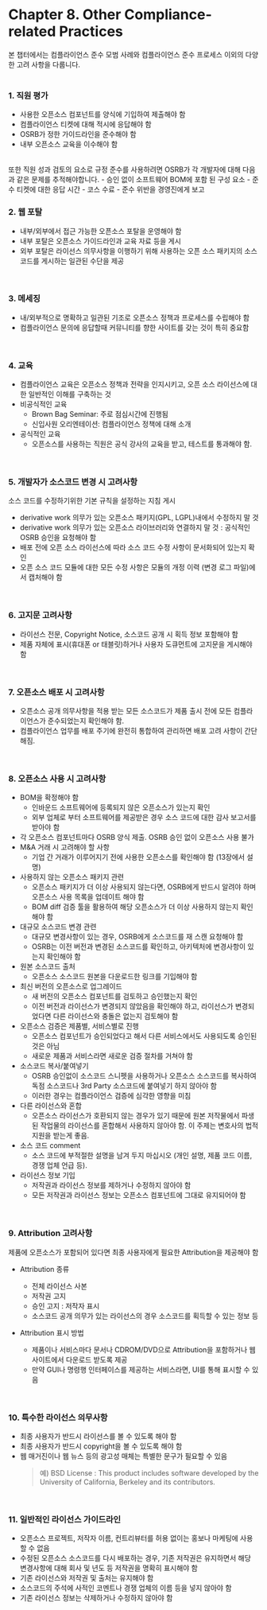 # Chapter 8. Other Compliance-related Practices
본 챕터에서는 컴플라이언스 준수 모범 사례와 컴플라이언스 준수 프로세스 이외의 다양한 고려 사항을 다룹니다.
<br>
<br>

### 1. 직원 평가
- 사용한 오픈소스 컴포넌트를 양식에 기입하여 제출해야 함
- 컴플라이언스 티켓에 대해 적시에 응답해야 함
- OSRB가 정한 가이드라인을 준수해야 함
- 내부 오픈소스 교육을 이수해야 함
<br>
또한 직원 성과 검토의 요소로 규정 준수를 사용하려면 OSRB가 각 개발자에 대해 다음과 같은 문제를 추적해야합니다.
- 승인 없이 소프트웨어 BOM에 포함 된 구성 요소
- 준수 티켓에 대한 응답 시간
- 코스 수료
- 준수 위반을 경영진에게 보고
<br>

### 2. 웹 포탈
- 내부/외부에서 접근 가능한 오픈소스 포탈을 운영해야 함
- 내부 포탈은 오픈소스 가이드라인과 교육 자료 등을 게시
- 외부 포탈은 라이선스 의무사항을 이행하기 위해 사용하는 오픈 소스 패키지의 소스 코드를 게시하는 일관된 수단을 제공
<br>

### 3. 메세징
- 내/외부적으로 명확하고 일관된 기조로 오픈소스 정책과 프로세스를 수립해야 함
- 컴플라이언스 문의에 응답할때 커뮤니티를 향한 사이트를 갖는 것이 특히 중요함
<br>

### 4. 교육
- 컴플라이언스 교육은 오픈소스 정책과 전략을 인지시키고, 오픈 소스 라이선스에 대한 일반적인 이해를 구축하는 것
- 비공식적인 교육
  - Brown Bag Seminar: 주로 점심시간에 진행됨
  - 신입사원 오리엔테이션: 컴플라이언스 정책에 대해 소개
- 공식적인 교육
  -	오픈소스를 사용하는 직원은 공식 강사의 교육을 받고, 테스트를 통과해야 함.
<br>

### 5. 개발자가 소스코드 변경 시 고려사항
소스 코드를 수정하기위한 기본 규칙을 설정하는 지침 게시
- derivative work 의무가 있는 오픈소스 패키지(GPL, LGPL)내에서 수정하지 말 것
- derivative work 의무가 있는 오픈소스 라이브러리와 연결하지 말 것 : 공식적인 OSRB 승인을 요청해야 함
- 배포 전에 오픈 소스 라이선스에 따라 소스 코드 수정 사항이 문서화되어 있는지 확인
- 오픈 소스 코드 모듈에 대한 모든 수정 사항은 모듈의 개정 이력 (변경 로그 파일)에서 캡처해야 함
<br>

### 6. 고지문 고려사항
- 라이선스 전문, Copyright Notice, 소스코드 공개 시 획득 정보 포함해야 함
- 제품 자체에 표시(휴대폰 or 태블릿)하거나 사용자 도큐먼트에 고지문을 게시해야 함
<br>

### 7. 오픈소스 배포 시 고려사항
- 오픈소스 공개 의무사항을 적용 받는 모든 소스코드가 제품 출시 전에 모든 컴플라이언스가 준수되었는지 확인해야 함.
- 컴플라이언스 업무를 배포 주기에 완전히 통합하여 관리하면 배포 고려 사항이 간단해짐.
<br>

### 8. 오픈소스 사용 시 고려사항
- BOM을 확정해야 함
  -	인바운드 소프트웨어에 등록되지 않은 오픈소스가 있는지 확인
  - 외부 업체로 부터 소프트웨어를 제공받은 경우 소스 코드에 대한 감사 보고서를 받아야 함
-	각 오픈소스 컴포넌트마다 OSRB 양식 제출. OSRB 승인 없이 오픈소스 사용 불가
- M&A 거래 시 고려해야 할 사항
  -	기업 간 거래가 이루어지기 전에 사용한 오픈소스를 확인해야 함 (13장에서 설명)
- 사용하지 않는 오픈소스 패키지 관련
  - 오픈소스 패키지가 더 이상 사용되지 않는다면, OSRB에게 반드시 알려야 하며 오픈소스 사용 목록을 업데이트 해야 함
  - BOM diff 검증 툴을 활용하여 해당 오픈소스가 더 이상 사용하지 않는지 확인해야 함
- 대규모 소스코드 변경 관련
  - 대규모 변경사항이 있는 경우, OSRB에게 소스코드를 재 스캔 요청해야 함
  -	OSRB는 이전 버전과 변경된 소스코드를 확인하고, 아키텍처에 변경사항이 있는지 확인해야 함
- 원본 소스코드 출처
  - 오픈소스 소스코드 원본을 다운로드한 링크를 기입해야 함
- 최신 버전의 오픈소스로 업그레이드
  -	새 버전의 오픈소스 컴포넌트를 검토하고 승인했는지 확인
  -	이전 버전과 라이선스가 변경되지 않았음을 확인해야 하고, 라이선스가 변경되었다면 다른 라이선스와 충돌은 없는지 검토해야 함
- 오픈소스 검증은 제품별, 서비스별로 진행
  - 오픈소스 컴포넌트가 승인되었다고 해서 다른 서비스에서도 사용되도록 승인된 것은 아님
  - 새로운 제품과 서비스라면 새로운 검증 절차를 거쳐야 함
- 소스코드 복사/붙여넣기
  -	OSRB 승인없이 소스코드 스니펫을 사용하거나 오픈소스 소스코드를 복사하여 독점 소스코드나 3rd Party 소스코드에 붙여넣기 하지 않아야 함
  - 이러한 경우는 컴플라이언스 검증에 심각한 영향을 미침
- 다른 라이선스와 혼합
  -	오픈소스 라이선스가 호환되지 않는 경우가 있기 때문에 원본 저작물에서 파생된 작업물의 라이선스를 혼합해서 사용하지 않아야 함. 이 주제는 변호사의 법적 지원을 받는게 좋음.
- 소스 코드 comment
  - 소스 코드에 부적절한 설명을 남겨 두지 마십시오 (개인 설명, 제품 코드 이름, 경쟁 업체 언급 등).
- 라이선스 정보 기입
  -	저작권과 라이선스 정보를 제하거나 수정하지 않아야 함
  -	모든 저작권과 라이선스 정보는 오픈소스 컴포넌트에 그대로 유지되어야 함
<br>

### 9. Attribution 고려사항
제품에 오픈소스가 포함되어 있다면 최종 사용자에게 필요한 Attribution을 제공해야 함

- Attribution 종류
  - 전체 라이선스 사본
  - 저작권 고지
  - 승인 고지 : 저작자 표시
  - 소스코드 공개 의무가 있는 라이선스의 경우 소스코드를 획득할 수 있는 정보 등

- Attribution 표시 방법
  - 제품이나 서비스마다 문서나 CDROM/DVD으로 Attribution을 포함하거나 웹사이트에서 다운로드 받도록 제공
  - 만약 GUI나 명령행 인터페이스를 제공하는 서비스라면, UI를 통해 표시할 수 있음
<br>

### 10. 특수한 라이선스 의무사항
- 최종 사용자가 반드시 라이선스를 볼 수 있도록 해야 함
- 최종 사용자가 반드시 copyright을 볼 수 있도록 해야 함
- 웹 매거진이나 웹 뉴스 등의 광고성 매체는 특별한 문구가 필요할 수 있음
  > 예) BSD License : This product includes software developed by the University of California, Berkeley and its contributors.
<br>

### 11. 일반적인 라이선스 가이드라인
-	오픈소스 프로젝트, 저작자 이름, 컨트리뷰터를 허용 없이는 홍보나 마케팅에 사용할 수 없음
-	수정된 오픈소스 소스코드를 다시 배포하는 경우, 기존 저작권은 유지하면서 해당 변경사항에 대해 회사 및 년도 등 저작권을 명확히 표시해야 함
-	기존 라이선스와 저작권 및 출처는 유지해야 함
-	소스코드의 주석에 사적인 코멘트나 경쟁 업체의 이름 등을 넣지 않아야 함
- 기존 라이선스 정보는 삭제하거나 수정하지 않아야 함
